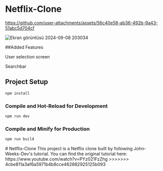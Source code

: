 # Netflix-Clone


https://github.com/user-attachments/assets/56c40e58-ab36-492b-9a43-51abc5d704cf


![Ekran görüntüsü 2024-09-08 203034](https://github.com/user-attachments/assets/392fed70-3523-43fa-9dbe-d5e81044b6c5)




##Added Features

<p>User selection screen</p>
<p>Searchbar</p>

## Project Setup

```sh
npm install
```

### Compile and Hot-Reload for Development

```sh
npm run dev
```

### Compile and Minify for Production

```sh
npm run build
```
<p>
# Netflix-Clone  This project is a Netflix clone built by following John-Weeks-Dev's tutorial. You can find the original tutorial here: https://www.youtube.com/watch?v=PYz021FzZhg
>>>>>>> 4cbe811a3af6a5971b4b8cce462882925125b093
  
</p>

